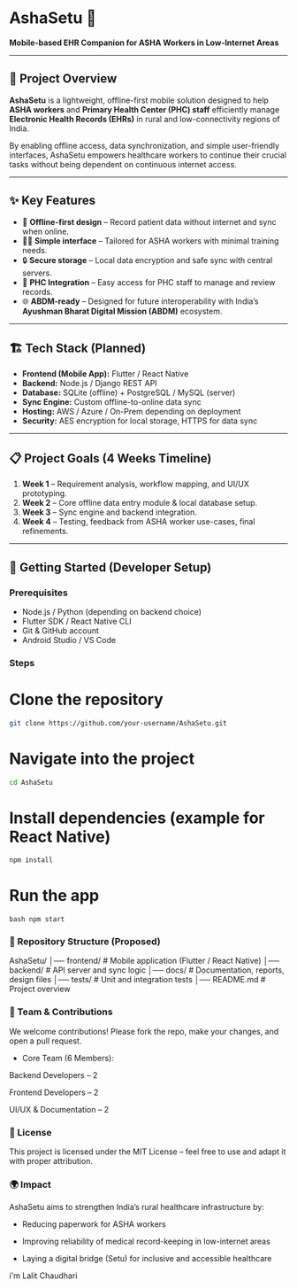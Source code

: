 # AshaSetu 💠  
**Mobile-based EHR Companion for ASHA Workers in Low-Internet Areas**

---

## 📌 Project Overview  
**AshaSetu** is a lightweight, offline-first mobile solution designed to help **ASHA workers** and **Primary Health Center (PHC) staff** efficiently manage **Electronic Health Records (EHRs)** in rural and low-connectivity regions of India.  

By enabling offline access, data synchronization, and simple user-friendly interfaces, AshaSetu empowers healthcare workers to continue their crucial tasks without being dependent on continuous internet access.  

---

## ✨ Key Features  
- 📱 **Offline-first design** – Record patient data without internet and sync when online.  
- 👩‍⚕️ **Simple interface** – Tailored for ASHA workers with minimal training needs.  
- 🔒 **Secure storage** – Local data encryption and safe sync with central servers.  
- 🏥 **PHC Integration** – Easy access for PHC staff to manage and review records.  
- 🌐 **ABDM-ready** – Designed for future interoperability with India’s **Ayushman Bharat Digital Mission (ABDM)** ecosystem.  

---

## 🏗️ Tech Stack (Planned)  
- **Frontend (Mobile App):** Flutter / React Native  
- **Backend:** Node.js / Django REST API  
- **Database:** SQLite (offline) + PostgreSQL / MySQL (server)  
- **Sync Engine:** Custom offline-to-online data sync  
- **Hosting:** AWS / Azure / On-Prem depending on deployment  
- **Security:** AES encryption for local storage, HTTPS for data sync  

---

## 📋 Project Goals (4 Weeks Timeline)  
1. **Week 1** – Requirement analysis, workflow mapping, and UI/UX prototyping.  
2. **Week 2** – Core offline data entry module & local database setup.  
3. **Week 3** – Sync engine and backend integration.  
4. **Week 4** – Testing, feedback from ASHA worker use-cases, final refinements.  

---

## 🚀 Getting Started (Developer Setup)  
### Prerequisites  
- Node.js / Python (depending on backend choice)  
- Flutter SDK / React Native CLI  
- Git & GitHub account  
- Android Studio / VS Code  

### Steps  
# Clone the repository
```bash
git clone https://github.com/your-username/AshaSetu.git
```
# Navigate into the project
```bash
cd AshaSetu
```

# Install dependencies (example for React Native)
```bash
npm install
```

# Run the app
``bash
npm start
``

### 📂 Repository Structure (Proposed)
AshaSetu/
│── frontend/        # Mobile application (Flutter / React Native)
│── backend/         # API server and sync logic
│── docs/            # Documentation, reports, design files
│── tests/           # Unit and integration tests
│── README.md        # Project overview

###  🤝 Team & Contributions

We welcome contributions! Please fork the repo, make your changes, and open a pull request.

- Core Team (6 Members):

Backend Developers – 2

Frontend Developers – 2

UI/UX & Documentation – 2

### 📜 License
This project is licensed under the MIT License – feel free to use and adapt it with proper attribution.

### 🌍 Impact

AshaSetu aims to strengthen India’s rural healthcare infrastructure by:

- Reducing paperwork for ASHA workers

- Improving reliability of medical record-keeping in low-internet areas

- Laying a digital bridge (Setu) for inclusive and accessible healthcare

i'm Lalit Chaudhari
